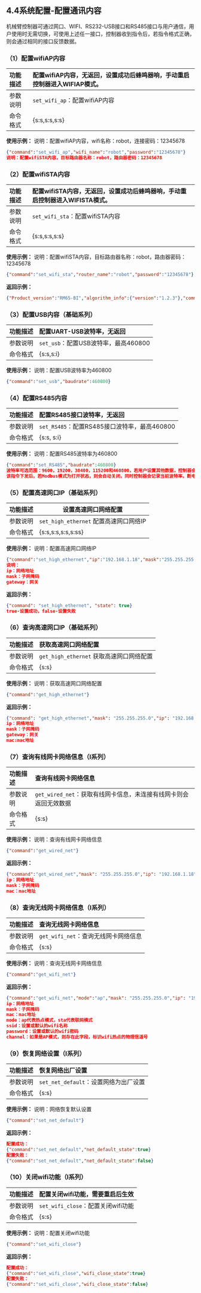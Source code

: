 
## 4.4系统配置-配置通讯内容

机械臂控制器可通过网口、WIFI、RS232-USB接口和RS485接口与用户通信，用户使用时无需切换，可使用上述任一接口，控制器收到指令后，若指令格式正确，则会通过相同的接口反馈数据。

### （1）配置wifiAP内容

| 功能描述 | 配置wifiAP内容，无返回，设置成功后蜂鸣器响，手动重启控制器进入WIFIAP模式。 |
| :--- | :------------------------------------------ |
| 参数说明 | `set_wifi_ap`：配置wifiAP内容                    |
| 命令格式 | {s\:s,s\:s,s\:s}                            |

**使用示例：**
说明：配置wifiAP内容，wifi名称：robot，连接密码：12345678

```json
{"command":"set_wifi_ap","wifi_name":"robot","password":"12345678"}
说明：配置wifiSTA内容，目标路由器名称：robot，路由器密码：12345678
```

### （2）配置wifiSTA内容

| 功能描述 | 配置wifiSTA内容，无返回，设置成功后蜂鸣器响，手动重启控制器进入WIFISTA模式。 |
| :--- | :-------------------------------------------- |
| 参数说明 | `set_wifi_sta`：配置wifiSTA内容                    |
| 命令格式 | {s\:s,s\:s,s\:s}                              |

**使用示例：**
说明：配置wifiSTA内容，目标路由器名称：robot，路由器密码：12345678

```json
{"command":"set_wifi_sta","router_name":"robot","password":"12345678"}
```

**返回示例：**

```json
{"Product_version":"RM65-BI","algorithm_info":{"version":"1.2.3"},"command":"arm_software_info","ctrl_info":{"build_time":"2023/12/13 20:58:10","version":"V1.4.6"},"dynamic_info":{"model_version":"1"},"plan_info":{"build_time":"2023/12/13 20:58:24","version":"V1.4.6"}} 
```

### （3）配置USB内容（基础系列）

| 功能描述 | 配置UART-USB波特率，无返回           |
| :--- | :-------------------------- |
| 参数说明 | `set_usb`：配置USB波特率，最高460800 |
| 命令格式 | {s\:s,s\:i}                 |

**使用示例：**
说明：配置USB波特率为460800

```json
{"command":"set_usb","baudrate":460800}
```

### （4）配置RS485内容

| 功能描述 | 配置RS485接口波特率，无返回                  |
| :--- | :-------------------------------- |
| 参数说明 | `set_RS485`：配置RS485接口波特率，最高460800 |
| 命令格式 | {s\:s, s\:i}                      |

**使用示例：**
说明：配置RS485波特率为460800

```json
{"command":"set_RS485","baudrate":460800}
波特率可选范围：9600，19200，38400，115200和460800，若用户设置其他数据，控制器会默认按照460800处理。
该指令下发后，若Modbus模式为打开状态，则会自动关闭，同时控制器会记录当前波特率，断电重启后仍会使用该波特率对外通信。
```

### （5）配置高速网口IP（基础系列）

| 功能描述 | 设置高速网口网络配置                     |
| :--- | ------------------------------ |
| 参数说明 | `set_high_ethernet` 配置高速网口网络IP |
| 命令格式 | {s\:s,s\:s,s\:s,s\:ss}         |

**使用示例：**
说明：配置高速网口网络IP

```json
{"command":"set_high_ethernet","ip":"192.168.1.18","mask":"255.255.255.0","gateway":"192.168.1.1"} 
说明：
ip：网络地址
mask：子网掩码
gateway：网关
```

**返回示例：**

```json
{"command": "set_high_ethernet", "state": true}
true-设置成功，false-设置失败
```

### （6）查询高速网口IP（基础系列）

| 功能描述 | 获取高速网口网络配置                     |
| :--- | :----------------------------- |
| 参数说明 | `get_high_ethernet` 获取高速网口网络配置 |
| 命令格式 | {s\:s}                         |

**使用示例：**
说明：获取高速网口网络配置

```json
{"command":"get_high_ethernet"}
```

**返回示例：**

```json
{"command": "get_high_ethernet","mask": "255.255.255.0","ip": "192.168.1.20", "gateway": "192.168.1.1","mac": "11:22:33:44:55:66"}
ip：网络地址
mask：子网掩码
gateway：网关
mac:mac地址
```

### （7）查询有线网卡网络信息（I系列）

| 功能描述 | 查询有线网卡网络信息                               |
| :--- | :--------------------------------------- |
| 参数说明 | `get_wired_net`：获取有线网卡信息，未连接有线网卡则会返回无效数据 |
| 命令格式 | {s\:s}                                   |

**使用示例：**
说明：查询有线网卡网络信息

```json
{"command":"get_wired_net"}   
```

**返回示例：**

```json
{"command":"get_wired_net","mask": "255.255.255.0","ip": "192.168.1.18","mac": "11:22:33:44:55:66"}
ip：网络地址
mask：子网掩码
mac：mac地址 
```

### （8）查询无线网卡网络信息（I系列）

| 功能描述 | 查询无线网卡网络信息                |
| :--- | :------------------------ |
| 参数说明 | `get_wifi_net`：查询无线网卡网络信息 |
| 命令格式 | {s\:s}                    |

**使用示例：**
说明：查询无线网卡网络信息

```json
{"command":"get_wifi_net"}   
```

**返回示例：**

```json
{"command":"get_wifi_net","mode":"ap","mask": "255.255.255.0","ip": "192.168.1.18","mac": "11:22:33:44:55:66","ssid":"realman_ap","password":"12345678","channel":6}
ip：网络地址
mask：子网掩码
mac：mac地址 
mode：ap代表热点模式，sta代表联网模式
ssid：设置或默认的wifi名称
password：设置或默认的wifi密码
channel：如果是AP模式，则存在此字段，标识wifi热点的物理信道号
```

### （9）恢复网络设置（I系列）

| 功能描述 | 恢复网络出厂设置                    |
| :--- | :-------------------------- |
| 参数说明 | `set_net_default`：设置网络为出厂设置 |
| 命令格式 | {s\:s}                      |

**使用示例：**
说明：网络恢复默认设置

```json
{"command":"set_net_default"} 
```

**返回示例：**&#x20;

```json
配置成功：
{"command":"set_net_default","net_default_state":true}
配置失败：
{"command":"set_net_default","net_default_state":false}
```

### （10）关闭wifi功能（I系列）

| 功能描述 | 配置关闭wifi功能，需要重启后生效          |
| :--- | :-------------------------- |
| 参数说明 | `set_wifi_close`：配置关闭wifi功能 |
| 命令格式 | {s\:s}                      |

**使用示例：**
说明：配置关闭wifi功能

```json
{"command":"set_wifi_close"} 
```

**返回示例：**

```json
配置成功：
{"command":"set_wifi_close","wifi_close_state":true}
配置失败：
{"command":"set_wifi_close","wifi_close_state":false}
```

